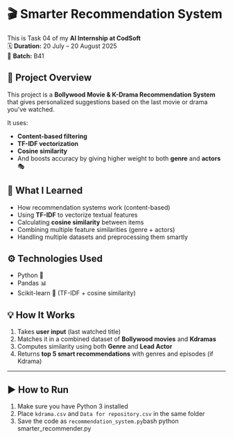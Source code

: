 # 🎬 Smarter Recommendation System

This is Task 04 of my **AI Internship at CodSoft**  
🗓️ **Duration:** 20 July – 20 August 2025  
🧠 **Batch:** B41


## 📌 Project Overview

This project is a **Bollywood Movie & K-Drama Recommendation System** that gives personalized suggestions based on the last movie or drama you've watched.

It uses:
- **Content-based filtering**
- **TF-IDF vectorization**
- **Cosine similarity**
- And boosts accuracy by giving higher weight to both **genre** and **actors** 🎭


## 🧠 What I Learned

- How recommendation systems work (content-based)
- Using **TF-IDF** to vectorize textual features
- Calculating **cosine similarity** between items
- Combining multiple feature similarities (genre + actors)
- Handling multiple datasets and preprocessing them smartly


## ⚙️ Technologies Used

- Python 🐍
- Pandas 📊
- Scikit-learn 🤖 (TF-IDF + cosine similarity)


## 💡 How It Works

1. Takes **user input** (last watched title)
2. Matches it in a combined dataset of **Bollywood movies** and **Kdramas**
3. Computes similarity using both **Genre** and **Lead Actor**
4. Returns **top 5 smart recommendations** with genres and episodes (if Kdrama)

---

## ▶️ How to Run

1. Make sure you have Python 3 installed  
2. Place `kdrama.csv` and `Data for repository.csv` in the same folder  
3. Save the code as `recommendation_system.py`bash
python smarter_recommender.py
